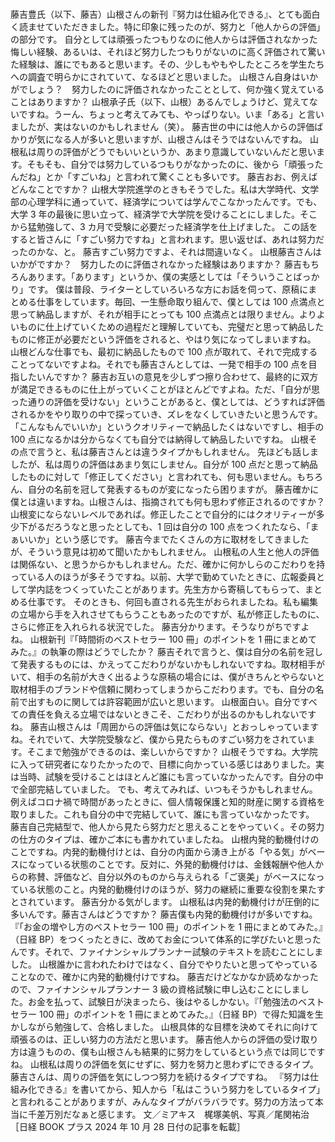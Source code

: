 ###

藤吉豊氏（以下、藤吉）山根さんの新刊『努力は仕組み化できる』、とても面白く読ませていただきました。特に印象に残ったのが、努力と「他人からの評価」の部分です。
自分としては頑張ったつもりなのに他人からは評価されなかった悔しい経験、あるいは、それほど努力したつもりがないのに高く評価されて驚いた経験は、誰にでもあると思います。その、少しもやもやしたところを学生たちへの調査で明らかにされていて、なるほどと思いました。
山根さん自身はいかがでしょう？　努力したのに評価されなかったこととして、何か強く覚えていることはありますか？
山根承子氏（以下、山根）あるんでしょうけど、覚えてないですね。うーん、ちょっと考えてみても、やっぱりない。いま「ある」と言いましたが、実はないのかもしれません（笑）。
藤吉世の中には他人からの評価ばかりが気になる人が多いと思いますが、山根さんはそうではないんですね。
山根私は周りの評価がどうでもいいというか、あまり意識していないんだと思います。そもそも、自分では努力しているつもりがなかったのに、後から「頑張ったんだね」とか「すごいね」と言われて驚くことも多いです。
藤吉おお、例えばどんなことですか？
山根大学院進学のときもそうでした。私は大学時代、文学部の心理学科に通っていて、経済学については学んでこなかったんです。でも、大学 3 年の最後に思い立って、経済学で大学院を受けることにしました。そこから猛勉強して、3 カ月で受験に必要だった経済学を仕上げました。
この話をすると皆さんに「すごい努力ですね」と言われます。思い返せば、あれは努力だったのかな、と。
藤吉すごい努力ですよ、それは間違いなく。
山根藤吉さんはいかがですか？　努力したのに評価されなかった経験はありますか？
藤吉もちろんあります。「あります」というか、僕の実感としては「そういうことばっかり」です。
僕は普段、ライターとしていろいろな方にお話を伺って、原稿にまとめる仕事をしています。毎回、一生懸命取り組んで、僕としては 100 点満点と思って納品しますが、それが相手にとっても 100 点満点とは限りません。よりよいものに仕上げていくための過程だと理解していても、完璧だと思って納品したものに修正が必要だという評価をされると、やはり気になってしまいますね。
山根どんな仕事でも、最初に納品したもので 100 点が取れて、それで完成することってないですよね。それでも藤吉さんとしては、一発で相手の 100 点を目指したいんですか？
藤吉お互いの意見を少しずつ擦り合わせて、最終的に双方が満足できるものに仕上がっていくことがほとんどですよね。ただ、「自分が思った通りの評価を受けない」ということがあると、僕としては、どうすれば評価されるかをやり取りの中で探っていき、ズレをなくしていきたいと思うんです。
「こんなもんでいいか」というクオリティーで納品したくはないですし、相手の 100 点になるかは分からなくても自分では納得して納品したいですね。
山根その点で言うと、私は藤吉さんとは違うタイプかもしれません。
先ほども話しましたが、私は周りの評価はあまり気にしません。自分が 100 点だと思って納品したものに対して「修正してください」と言われても、何も思いません。もちろん、自分の名前を冠して発表するものが変になったら困りますが。
藤吉確かに僕とは違いますね。山根さんは、指摘されても何も思わず修正されるのですか？
山根変にならないレベルであれば。修正したことで自分的にはクオリティーが多少下がるだろうなと思ったとしても、1 回は自分の 100 点をつくれたなら、「まぁいいか」という感じです。
藤吉今までたくさんの方に取材をしてきましたが、そういう意見は初めて聞いたかもしれません。
山根私の人生と他人の評価は関係ない、と思うからかもしれません。ただ、確かに何かしらのこだわりを持っている人のほうが多そうですね。以前、大学で勤めていたときに、広報委員として学内誌をつくっていたことがあります。先生方から寄稿してもらって、まとめる仕事です。
そのときも、何回も直される先生がおられましたね。私も編集の立場から手を入れさせてもらうこともあったのですが、私が修正したものに、さらに修正を入れられる状況でした。
藤吉分かります。そうなりがちですよね。
山根新刊『「時間術のベストセラー 100 冊」のポイントを 1 冊にまとめてみた。』の執筆の際はどうでしたか？
藤吉それで言うと、僕は自分の名前を冠して発表するものには、かえってこだわりがないかもしれないですね。取材相手がいて、相手の名前が大きく出るような原稿の場合には、僕がきちんとやらないと取材相手のブランドや信頼に関わってしまうからこだわります。でも、自分の名前で出すものに関しては許容範囲が広いと思います。
山根面白い。自分ですべての責任を負える立場ではないときこそ、こだわりが出るのかもしれないですね。
藤吉山根さんは「周囲からの評価は気にならない」とおっしゃっていますね。それでいて、大学院受験など、僕から見たらものすごい努力をされています。そこまで勉強ができるのは、楽しいからですか？
山根そうですね。大学院に入って研究者になりたかったので、目標に向かっている感じはありました。実は当時、試験を受けることはほとんど誰にも言っていなかったんです。自分の中で全部完結していました。
でも、考えてみれば、いつもそうかもしれません。例えばコロナ禍で時間があったときに、個人情報保護と知的財産に関する資格を取りました。これも自分の中で完結していて、誰にも言っていなかったです。
藤吉自己完結型で、他人から見たら努力だと思えることをやっていく。その努力の仕方のタイプは、確かご本にも書かれていましたね。
山根内発的動機付けのことですね。内発的動機付けとは、自分の内面から湧き上がる「やる気」がベースになっている状態のことです。反対に、外発的動機付けは、金銭報酬や他人からの称賛、評価など、自分以外のものから与えられる「ご褒美」がベースになっている状態のこと。内発的動機付けのほうが、努力の継続に重要な役割を果たすとされています。
藤吉分かる気がします。
山根私は内発的動機付けが圧倒的に多いんです。藤吉さんはどうですか？
藤吉僕も内発的動機付けが多いですね。『「お金の増やし方のベストセラー 100 冊」のポイントを 1 冊にまとめてみた。』（日経 BP）をつくったときに、改めてお金について体系的に学びたいと思ったんです。それで、ファイナンシャルプランナー試験のテキストを読むことにしました。
山根誰かに言われたわけではなく、自分でやりたいと思ってやっていることなので、確かに内発的動機付けですね。
藤吉だけどなかなか読めなかったので、ファイナンシャルプランナー 3 級の資格試験に申し込むことにしました。お金を払って、試験日が決まったら、後はやるしかない。『「勉強法のベストセラー 100 冊」のポイントを 1 冊にまとめてみた。』（日経 BP）で得た知識を生かしながら勉強して、合格しました。
山根具体的な目標を決めてそれに向けて頑張るのは、正しい努力の方法だと思います。
藤吉他人からの評価の受け取り方は違うものの、僕も山根さんも結果的に努力をしているという点では同じですね。
山根私は周りの評価を気にせずに、努力を努力と思わずにできるタイプ。藤吉さんは、周りの評価を気にしつつ努力を続けるタイプですね。
『努力は仕組み化できる』を書いてから、知人から「私はこういう努力をしているタイプ」と言われることがありますが、みんなタイプがバラバラです。努力の方法って本当に千差万別だなぁと感じます。
文／ミアキス　梶塚美帆、写真／尾関祐治
［日経 BOOK プラス 2024 年 10 月 28 日付の記事を転載］

